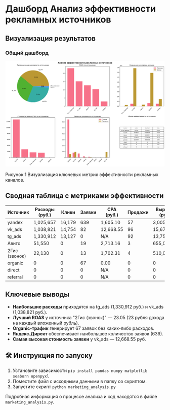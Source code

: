 # Дашборд Анализ эффективности рекламных источников

## Визуализация результатов

### Общий дашборд
![Marketing Dashboard](marketing_dashboard.png)

Рисунок 1 Визуализация ключевых метрик эффективности рекламных каналов.

## Сводная таблица с метриками эффективности

| Источник        | Расходы (руб.) | Клики | Заявки | CPA (руб.) | Продажи | Выручка (руб.) | ROAS |
|----------------|---------------|-------|--------|------------|---------|----------------|------|
| yandex         | 1,025,657     | 16,179| 639    | 1,605.10   | 57      | 3,005,000      | 2.93 |
| vk_ads         | 1,038,821     | 14,754| 82     | 12,668.55  | 96      | 15,678,000     | 15.09|
| tg_ads         | 1,330,912     | 13,127| 0      | N/A        | 92      | 13,754,000     | 10.33|
| Авито          | 51,550        | 0     | 19     | 2,713.16   | 3       | 655,000        | 12.71|
| 2Гис (звонок)  | 22,130        | 0     | 13     | 1,702.31   | 4       | 510,000        | 23.05|
| organic        | 0             | 0     | 67     | 0.00       | 0       | 0              | N/A  |
| direct         | 0             | 0     | 0      | N/A        | 0       | 0              | N/A  |
| referral       | 0             | 0     | 0      | N/A        | 0       | 0              | N/A  |


## Ключевые выводы
*   **Наибольшие расходы** приходятся на tg_ads (1,330,912 руб.) и vk_ads (1,038,821 руб.).
*   **Лучший ROAS** у источника "2Гис (звонок)" — 23.05 (23 рубля дохода на каждый вложенный рубль).
*   **Organic-трафик** генерирует 67 заявок без каких-либо расходов.
*   **Яндекс.Директ** обеспечивает наибольшее количество заявок (639).
*   **Самая высокая стоимость заявки** у vk_ads — 12,668.55 руб.

## 🛠 Инструкция по запуску
1.  Установите зависимости `pip install pandas numpy matplotlib seaborn openpyxl`
2.  Поместите файл с исходными данными в папку со скриптом.
3.  Запустите скрипт `python marketing_analysis.py`

Подробная информация о процессе анализа и код находятся в файле `marketing_analysis.py`.
